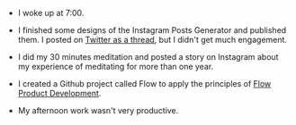 - I woke up at 7:00.

- I finished some designs of the Instagram Posts Generator and published them. I posted on [Twitter as a thread](https://twitter.com/arantespp/status/1407309728871555072), but I didn't get much engagement.

- I did my 30 minutes meditation and posted a story on Instagram about my experience of meditating for more than one year.

- I created a Github project called Flow to apply the principles of [Flow Product Development](/books/the-principles-o-product-development-flow).

- My afternoon work wasn't very productive.
